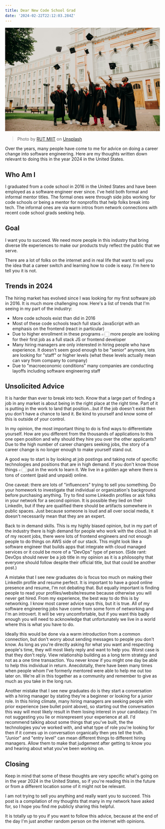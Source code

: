 ```yaml
---
title: Dear New Code School Grad
date: '2024-02-22T22:12:03.284Z'
---
```


![Diploma](./diploma.jpg)

> Photo by <a href="https://unsplash.com/@rutmiit?utm_content=creditCopyText&utm_medium=referral&utm_source=unsplash">RUT MIIT</a> on <a href="https://unsplash.com/photos/people-in-black-academic-dress-standing-on-green-grass-field-during-daytime-hpRGrfOIybc?utm_content=creditCopyText&utm_medium=referral&utm_source=unsplash">Unsplash</a>

Over the years, many people have come to me for advice on doing a career change into software engineering. Here are my thoughts written down relevant to doing this in the year 2024 in the United States.

## Who Am I

I graduated from a code school in 2016 in the United States and have been employed as a software engineer ever since. I've held both formal and informal mentor titles. The formal ones were through side jobs working for code schools or being a mentor for nonprofits that help folks break into tech. The informal ones are via warm intros from network connections with recent code school grads seeking help.

## Goal

I want you to succeed. We need more people in this industry that bring diverse life experiences to make our products truly reflect the public that we serve.

There are a lot of folks on the internet and in real life that want to sell you the idea that a career switch and learning how to code is easy. I'm here to tell you it is not.

## Trends in 2024

The hiring market has evolved since I was looking for my first software job in 2016. It is much more challenging now. Here's a list of trends that I'm seeing in my part of the industry:

- More code schools exist than did in 2016
- Most of these code schools teach full stack JavaScript with an emphasis on the frontend (react in particular)
- Due to higher enrollment in these programs 👉🏻 more people are looking for their first job as a full stack JS or frontend developer
- Many hiring managers are only interested in hiring people who have experience. It doesn't seem good enough to be "senior" anymore, lots are looking for "staff" or higher levels (what these levels actually mean can vary from company to company)
- Due to "macroeconomic conditions" many companies are conducting layoffs including software engineering staff

## Unsolicited Advice

It is harder than ever to break into tech. Know that a large part of finding a job in any market is about being in the right place at the right time. Part of it is putting in the work to land that position...but if the job doesn't exist then you don't have a chance to land it. Be kind to yourself and know some of this is outside of your control.

In my opinion, the most important thing to do is find ways to differentiate yourself. How are you different from the thousands of applications to this one open position and why should they hire you over the other applicants? Due to the high number of career changers seeking jobs, the story of a career change is no longer enough to make yourself stand out.

A good way to start is by looking at job postings and taking note of specific technologies and positions that are in high demand. If you don't know those things 👉🏻 put in the work to learn it. We live in a golden age where there is tons of content (paid and unpaid) online.

One caveat: there are lots of "influencers" trying to sell you something. Do your homework to investigate that individual or organization's background before purchasing anything. Try to find some LinkedIn profiles or ask folks in your network for a second opinion. It is possible they lied on their LinkedIn, but if they are qualified there should be artifacts somewhere in public spaces. Just because someone is loud and all over social media, it doesn't necessarily mean that they are an expert.

Back to in demand skills. This is my highly biased opinion, but in my part of the industry there is high demand for people who work with the cloud. In all of my recent jobs, there were lots of frontend engineers and not enough people to do things on AWS side of our stack. This might look like a software engineer that builds apps that integrate with cloud managed services or it could be more of a "DevOps" type of person. (Side rant: DevOps should never be a job title in my opinion as it is a philosophy that everyone should follow despite their official title, but that could be another post.)

A mistake that I see new graduates do is focus too much on making their LinkedIn profile and resume perfect. It is important to have a good online presence and resume, I'm not debating that. But equally important is finding people to read your profiles/website/resume because otherwise you will never get hired. From my experience, the best way to do this is by networking. I know most career advice says this, but it is true. All of my software engineering jobs have come from some form of networking and I'm an introvert. It will be very uncomfortable, but if you want this badly enough you will need to acknowledge that unfortunately we live in a world where this is what you have to do.

Ideally this would be done via a warm introduction from a common connection, but don't worry about sending messages to people you don't know. As long as you're directly asking for what you want and respecting people's time, they will most likely reply and want to help you. Worst case is that they don't reply. View relationship building as a long term strategy and not as a one time transaction. You never know if you might one day be able to help this individual in return. Anecdotally, there have been many times when people whom I've formerly mentored were able to help me out too later on. We're all in this together as a community and remember to give as much as you take in the long run.

Another mistake that I see new graduates do is they start a conversation with a hiring manager by stating they're a beginner or looking for a junior role. In this hiring climate, many hiring managers are seeking people with prior experience (see bullet point above), so starting out the conversation this way will most likely result in them losing interest in your candidacy. I'm not suggesting you lie or misrepresent your experience at all. I'd recommend talking about some things that you've built, the the technologies you've worked with, and what type of role you're looking for then if it comes up in conversation organically then yes tell the truth. "Junior" and "entry level" can mean different things to different hiring managers. Allow them to make that judgement after getting to know you and hearing about what you've been working on.

## Closing

Keep in mind that some of these thoughts are very specific what's going on in the year 2024 in the United States, so if you're reading this in the future or from a different location some of it might not be relevant.

I am not trying to sell you anything and really want you to succeed. This post is a compilation of my thoughts that many in my network have asked for, so I hope you find me publicly sharing this helpful.

It is totally up to you if you want to follow this advice, because at the end of the day I'm just another random person on the internet with opinions.
